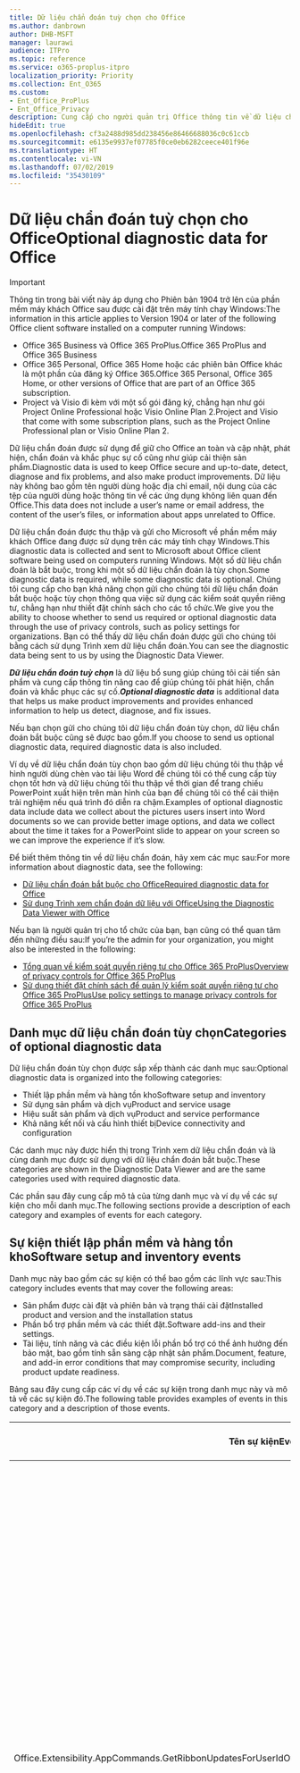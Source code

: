 ```yaml
---
title: Dữ liệu chẩn đoán tuỳ chọn cho Office
ms.author: danbrown
author: DHB-MSFT
manager: laurawi
audience: ITPro
ms.topic: reference
ms.service: o365-proplus-itpro
localization_priority: Priority
ms.collection: Ent_O365
ms.custom:
- Ent_Office_ProPlus
- Ent_Office_Privacy
description: Cung cấp cho người quản trị Office thông tin về dữ liệu chẩn đoán tùy chọn trong Office, bao gồm một số ví dụ về các sự kiện.
hideEdit: true
ms.openlocfilehash: cf3a2488d985dd238456e86466688036c0c61ccb
ms.sourcegitcommit: e6135e9937ef07785f0ce0eb6282ceece401f96e
ms.translationtype: HT
ms.contentlocale: vi-VN
ms.lasthandoff: 07/02/2019
ms.locfileid: "35430109"
---
```

# <a name="optional-diagnostic-data-for-office"></a><span data-ttu-id="6db13-103">Dữ liệu chẩn đoán tuỳ chọn cho Office</span><span class="sxs-lookup"><span data-stu-id="6db13-103">Optional diagnostic data for Office</span></span>

> [!IMPORTANT]
> <span data-ttu-id="6db13-104">Thông tin trong bài viết này áp dụng cho Phiên bản 1904 trở lên của phần mềm máy khách Office sau được cài đặt trên máy tính chạy Windows:</span><span class="sxs-lookup"><span data-stu-id="6db13-104">The information in this article applies to Version 1904 or later of the following Office client software installed on a computer running Windows:</span></span>
> - <span data-ttu-id="6db13-105">Office 365 Business và Office 365 ProPlus.</span><span class="sxs-lookup"><span data-stu-id="6db13-105">Office 365 ProPlus and Office 365 Business</span></span>
> - <span data-ttu-id="6db13-106">Office 365 Personal, Office 365 Home hoặc các phiên bản Office khác là một phần của đăng ký Office 365.</span><span class="sxs-lookup"><span data-stu-id="6db13-106">Office 365 Personal, Office 365 Home, or other versions of Office that are part of an Office 365 subscription.</span></span>
> - <span data-ttu-id="6db13-107">Project và Visio đi kèm với một số gói đăng ký, chẳng hạn như gói Project Online Professional hoặc Visio Online Plan 2.</span><span class="sxs-lookup"><span data-stu-id="6db13-107">Project and Visio that come with some subscription plans, such as the Project Online Professional plan or Visio Online Plan 2.</span></span>

<span data-ttu-id="6db13-108">Dữ liệu chẩn đoán được sử dụng để giữ cho Office an toàn và cập nhật, phát hiện, chẩn đoán và khắc phục sự cố cũng như giúp cải thiện sản phẩm.</span><span class="sxs-lookup"><span data-stu-id="6db13-108">Diagnostic data is used to keep Office secure and up-to-date, detect, diagnose and fix problems, and also make product improvements.</span></span> <span data-ttu-id="6db13-109">Dữ liệu này không bao gồm tên người dùng hoặc địa chỉ email, nội dung của các tệp của người dùng hoặc thông tin về các ứng dụng không liên quan đến Office.</span><span class="sxs-lookup"><span data-stu-id="6db13-109">This data does not include a user’s name or email address, the content of the user’s files, or information about apps unrelated to Office.</span></span>

<span data-ttu-id="6db13-110">Dữ liệu chẩn đoán được thu thập và gửi cho Microsoft về phần mềm máy khách Office đang được sử dụng trên các máy tính chạy Windows.</span><span class="sxs-lookup"><span data-stu-id="6db13-110">This diagnostic data is collected and sent to Microsoft about Office client software being used on computers running Windows.</span></span> <span data-ttu-id="6db13-111">Một số dữ liệu chẩn đoán là bắt buộc, trong khi một số dữ liệu chẩn đoán là tùy chọn.</span><span class="sxs-lookup"><span data-stu-id="6db13-111">Some diagnostic data is required, while some diagnostic data is optional.</span></span> <span data-ttu-id="6db13-112">Chúng tôi cung cấp cho bạn khả năng chọn gửi cho chúng tôi dữ liệu chẩn đoán bắt buộc hoặc tùy chọn thông qua việc sử dụng các kiểm soát quyền riêng tư, chẳng hạn như thiết đặt chính sách cho các tổ chức.</span><span class="sxs-lookup"><span data-stu-id="6db13-112">We give you the ability to choose whether to send us required or optional diagnostic data through the use of privacy controls, such as policy settings for organizations.</span></span> <span data-ttu-id="6db13-113">Bạn có thể thấy dữ liệu chẩn đoán được gửi cho chúng tôi bằng cách sử dụng Trình xem dữ liệu chẩn đoán.</span><span class="sxs-lookup"><span data-stu-id="6db13-113">You can see the diagnostic data being sent to us by using the Diagnostic Data Viewer.</span></span>

<span data-ttu-id="6db13-114">***Dữ liệu chẩn đoán tuỳ chọn*** là dữ liệu bổ sung giúp chúng tôi cải tiến sản phẩm và cung cấp thông tin nâng cao để giúp chúng tôi phát hiện, chẩn đoán và khắc phục các sự cố.</span><span class="sxs-lookup"><span data-stu-id="6db13-114">***Optional diagnostic data*** is additional data that helps us make product improvements and provides enhanced information to help us detect, diagnose, and fix issues.</span></span>

<span data-ttu-id="6db13-115">Nếu bạn chọn gửi cho chúng tôi dữ liệu chẩn đoán tùy chọn, dữ liệu chẩn đoán bắt buộc cũng sẽ được bao gồm.</span><span class="sxs-lookup"><span data-stu-id="6db13-115">If you choose to send us optional diagnostic data, required diagnostic data is also included.</span></span>

<span data-ttu-id="6db13-116">Ví dụ về dữ liệu chẩn đoán tùy chọn bao gồm dữ liệu chúng tôi thu thập về hình người dùng chèn vào tài liệu Word để chúng tôi có thể cung cấp tùy chọn tốt hơn và dữ liệu chúng tôi thu thập về thời gian để trang chiếu PowerPoint xuất hiện trên màn hình của bạn để chúng tôi có thể cải thiện trải nghiệm nếu quá trình đó diễn ra chậm.</span><span class="sxs-lookup"><span data-stu-id="6db13-116">Examples of optional diagnostic data include data we collect about the pictures users insert into Word documents so we can provide better image options, and data we collect about the time it takes for a PowerPoint slide to appear on your screen so we can improve the experience if it’s slow.</span></span>

<span data-ttu-id="6db13-117">Để biết thêm thông tin về dữ liệu chẩn đoán, hãy xem các mục sau:</span><span class="sxs-lookup"><span data-stu-id="6db13-117">For more information about diagnostic data, see the following:</span></span>

- [<span data-ttu-id="6db13-118">Dữ liệu chẩn đoán bắt buộc cho Office</span><span class="sxs-lookup"><span data-stu-id="6db13-118">Required diagnostic data for Office</span></span>](required-diagnostic-data.md)
- [<span data-ttu-id="6db13-119">Sử dụng Trình xem chẩn đoán dữ liệu với Office</span><span class="sxs-lookup"><span data-stu-id="6db13-119">Using the Diagnostic Data Viewer with Office</span></span>](https://support.office.com/article/cf761ce9-d805-4c60-a339-4e07f3182855)

<span data-ttu-id="6db13-120">Nếu bạn là người quản trị cho tổ chức của bạn, bạn cũng có thể quan tâm đến những điều sau:</span><span class="sxs-lookup"><span data-stu-id="6db13-120">If you’re the admin for your organization, you might also be interested in the following:</span></span>

- [<span data-ttu-id="6db13-121">Tổng quan về kiểm soát quyền riêng tư cho Office 365 ProPlus</span><span class="sxs-lookup"><span data-stu-id="6db13-121">Overview of privacy controls for Office 365 ProPlus</span></span>](overview-privacy-controls.md)
- [<span data-ttu-id="6db13-122">Sử dụng thiết đặt chính sách để quản lý kiểm soát quyền riêng tư cho Office 365 ProPlus</span><span class="sxs-lookup"><span data-stu-id="6db13-122">Use policy settings to manage privacy controls for Office 365 ProPlus</span></span>](manage-privacy-controls.md)

## <a name="categories-of-optional-diagnostic-data"></a><span data-ttu-id="6db13-123">Danh mục dữ liệu chẩn đoán tùy chọn</span><span class="sxs-lookup"><span data-stu-id="6db13-123">Categories of optional diagnostic data</span></span>

<span data-ttu-id="6db13-124">Dữ liệu chẩn đoán tùy chọn được sắp xếp thành các danh mục sau:</span><span class="sxs-lookup"><span data-stu-id="6db13-124">Optional diagnostic data is organized into the following categories:</span></span>

- <span data-ttu-id="6db13-125">Thiết lập phần mềm và hàng tồn kho</span><span class="sxs-lookup"><span data-stu-id="6db13-125">Software setup and inventory</span></span>
- <span data-ttu-id="6db13-126">Sử dụng sản phẩm và dịch vụ</span><span class="sxs-lookup"><span data-stu-id="6db13-126">Product and service usage</span></span>
- <span data-ttu-id="6db13-127">Hiệu suất sản phẩm và dịch vụ</span><span class="sxs-lookup"><span data-stu-id="6db13-127">Product and service performance</span></span>
- <span data-ttu-id="6db13-128">Khả năng kết nối và cấu hình thiết bị</span><span class="sxs-lookup"><span data-stu-id="6db13-128">Device connectivity and configuration</span></span>

<span data-ttu-id="6db13-129">Các danh mục này được hiển thị trong Trình xem dữ liệu chẩn đoán và là cùng danh mục được sử dụng với dữ liệu chẩn đoán bắt buộc.</span><span class="sxs-lookup"><span data-stu-id="6db13-129">These categories are shown in the Diagnostic Data Viewer and are the same categories used with required diagnostic data.</span></span>

<span data-ttu-id="6db13-130">Các phần sau đây cung cấp mô tả của từng danh mục và ví dụ về các sự kiện cho mỗi danh mục.</span><span class="sxs-lookup"><span data-stu-id="6db13-130">The following sections provide a description of each category and examples of events for each category.</span></span>

## <a name="software-setup-and-inventory-events"></a><span data-ttu-id="6db13-131">Sự kiện thiết lập phần mềm và hàng tồn kho</span><span class="sxs-lookup"><span data-stu-id="6db13-131">Software setup and inventory events</span></span>

<span data-ttu-id="6db13-132">Danh mục này bao gồm các sự kiện có thể bao gồm các lĩnh vực sau:</span><span class="sxs-lookup"><span data-stu-id="6db13-132">This category includes events that may cover the following areas:</span></span>

- <span data-ttu-id="6db13-133">Sản phẩm được cài đặt và phiên bản và trạng thái cài đặt</span><span class="sxs-lookup"><span data-stu-id="6db13-133">Installed product and version and the installation status</span></span>
- <span data-ttu-id="6db13-134">Phần bổ trợ phần mềm và các thiết đặt.</span><span class="sxs-lookup"><span data-stu-id="6db13-134">Software add-ins and their settings.</span></span>
- <span data-ttu-id="6db13-135">Tài liệu, tính năng và các điều kiện lỗi phần bổ trợ có thể ảnh hưởng đến bảo mật, bao gồm tính sẵn sàng cập nhật sản phẩm.</span><span class="sxs-lookup"><span data-stu-id="6db13-135">Document, feature, and add-in error conditions that may compromise security, including product update readiness.</span></span>

<span data-ttu-id="6db13-136">Bảng sau đây cung cấp các ví dụ về các sự kiện trong danh mục này và mô tả về các sự kiện đó.</span><span class="sxs-lookup"><span data-stu-id="6db13-136">The following table provides examples of events in this category and a description of those events.</span></span>

| <span data-ttu-id="6db13-137">**Tên sự kiện**</span><span class="sxs-lookup"><span data-stu-id="6db13-137">**Event name**</span></span>   | <span data-ttu-id="6db13-138">**Mô tả sự kiện**</span><span class="sxs-lookup"><span data-stu-id="6db13-138">**Event description**</span></span>  |
| ---- | ---- |
| <span data-ttu-id="6db13-139">Office.Extensibility.AppCommands.GetRibbonUpdatesForUserId</span><span class="sxs-lookup"><span data-stu-id="6db13-139">OfficeExtensibilityAppCommandsGetRibbonUpdatesForUserId</span></span> | <span data-ttu-id="6db13-140">Sự kiện này cho biết liệu Word có cập nhật thành công dải băng trong Giao diện người dùng Word hay không khi người dùng thay đổi danh tính của họ.</span><span class="sxs-lookup"><span data-stu-id="6db13-140">This event indicates whether Word successfully updates the Ribbon in the Word User Interface when the user changes their identity.</span></span> <span data-ttu-id="6db13-141">Chúng tôi sử dụng sự kiện này để phát hiện thiết lập không chính xác và các sự cố khác ảnh hưởng đến giao diện người dùng Office.</span><span class="sxs-lookup"><span data-stu-id="6db13-141">We use this event to detect incorrect setup and other issues that would affect the Office user interface.</span></span> |
| <span data-ttu-id="6db13-142">Office.Extensibility.AppCommands.AppCmdInstall</span><span class="sxs-lookup"><span data-stu-id="6db13-142">Office.Extensibility.AppCommands.AppCmdInstall</span></span>   | <span data-ttu-id="6db13-143">Sự kiện này cung cấp thông tin về phần bổ trợ Office mà người dùng đã cài đặt, bao gồm ID ứng dụng, bản dựng và phiên bản hệ điều hành, thành công của bản cài đặt và thời gian cài đặt.</span><span class="sxs-lookup"><span data-stu-id="6db13-143">This event provides information about the Office add-in that the user has installed, including app ID, operating system build and version, success of installation, and duration of install.</span></span>  |

## <a name="product-and-service-usage-events"></a><span data-ttu-id="6db13-144">Sự kiện sử dụng sản phẩm và dịch vụ</span><span class="sxs-lookup"><span data-stu-id="6db13-144">Product and service usage events</span></span>

<span data-ttu-id="6db13-145">Danh mục này bao gồm các sự kiện có thể bao gồm các lĩnh vực sau:</span><span class="sxs-lookup"><span data-stu-id="6db13-145">This category includes events that may cover the following areas:</span></span>

- <span data-ttu-id="6db13-146">Thành công của chức năng ứng dụng.</span><span class="sxs-lookup"><span data-stu-id="6db13-146">Success of application functionality.</span></span> <span data-ttu-id="6db13-147">Giới hạn mở và đóng ứng dụng và tài liệu, chỉnh sửa tệp và chia sẻ tệp (cộng tác).</span><span class="sxs-lookup"><span data-stu-id="6db13-147">Limited to opening and closing of the application and documents, file editing, and file sharing (collaboration).</span></span>
- <span data-ttu-id="6db13-148">Xác định xem các sự kiện tính năng cụ thể đã xảy ra hay chưa, chẳng hạn như bắt đầu hoặc dừng và tính năng có đang hoạt động hay không.</span><span class="sxs-lookup"><span data-stu-id="6db13-148">Determination if specific feature events have occurred, such as start or stop, and if feature is running.</span></span>
- <span data-ttu-id="6db13-149">Các tính năng trợ năng của Office</span><span class="sxs-lookup"><span data-stu-id="6db13-149">Office accessibility features</span></span>

<span data-ttu-id="6db13-150">Bảng sau đây cung cấp các ví dụ về các sự kiện trong danh mục này và mô tả về các sự kiện đó.</span><span class="sxs-lookup"><span data-stu-id="6db13-150">The following table provides examples of events in this category and a description of those events.</span></span>

| <span data-ttu-id="6db13-151">**Tên sự kiện**</span><span class="sxs-lookup"><span data-stu-id="6db13-151">**Event name**</span></span>   | <span data-ttu-id="6db13-152">**Mô tả sự kiện**</span><span class="sxs-lookup"><span data-stu-id="6db13-152">**Event description**</span></span>  |
| ------ | ------- |
| <span data-ttu-id="6db13-153">Office.Word.Commanding.Highlight</span><span class="sxs-lookup"><span data-stu-id="6db13-153">Office.Word.Commanding.Highlight</span></span>  | <span data-ttu-id="6db13-154">Sự kiện này cho thấy Word đã thực thi lệnh để tô sáng văn bản.</span><span class="sxs-lookup"><span data-stu-id="6db13-154">This event indicates Word has executed the command to highlight text.</span></span> <span data-ttu-id="6db13-155">Chúng tôi sử dụng sự kiện này để phát hiện lỗi trong lệnh tô sáng văn bản.</span><span class="sxs-lookup"><span data-stu-id="6db13-155">We use this event to detect errors in the text-highlight command.</span></span>  |
| <span data-ttu-id="6db13-156">Office.Translator.AddInLoaded</span><span class="sxs-lookup"><span data-stu-id="6db13-156">Office.Translator.AddInLoaded</span></span>   | <span data-ttu-id="6db13-157">Thông báo hoạt động để chỉ ra rằng tính năng bộ dịch đã được tải và kết xuất thành công.</span><span class="sxs-lookup"><span data-stu-id="6db13-157">A heartbeat to indicate that the translator feature has been loaded and rendered successfully.</span></span>  |
| <span data-ttu-id="6db13-158">Office.Graphics.GVizInsertShape</span><span class="sxs-lookup"><span data-stu-id="6db13-158">Office.Graphics.GVizInsertShape</span></span> |<span data-ttu-id="6db13-159">Theo dõi việc sử dụng tính năng Chèn Hình trong Word và cũng báo cáo chi tiết về các loại hình được chèn và từ nguồn nào.</span><span class="sxs-lookup"><span data-stu-id="6db13-159">Tracks the success or failure of the Insert Picture feature, and also reports details of types of pictures inserted and from which source.</span></span>| 
| <span data-ttu-id="6db13-160">Office.PowerPoint.PPT.Desktop.SummaryZoomInsertionRule</span><span class="sxs-lookup"><span data-stu-id="6db13-160">Office.PowerPoint.PPT.Desktop.SummaryZoomInsertionRule</span></span>   | <span data-ttu-id="6db13-161">Sự kiện này xác định xem có bất kỳ phần nào trong tài liệu hay không khi người dùng đang chèn Thu phóng Tóm tắt và nếu người dùng chọn xóa các phần hiện có.</span><span class="sxs-lookup"><span data-stu-id="6db13-161">This event determines if there are any sections present in a document when the user is inserting Summary Zoom and if the user chooses to delete existing sections.</span></span> |
| <span data-ttu-id="6db13-162">Office.Security.SecureReaderHost.ProtectedViewValidation</span><span class="sxs-lookup"><span data-stu-id="6db13-162">Office.Security.SecureReaderHost.ProtectedViewValidation</span></span> | <span data-ttu-id="6db13-163">Theo dõi thời điểm và lý do tại sao tệp được mở trong Dạng xem được bảo vệ.</span><span class="sxs-lookup"><span data-stu-id="6db13-163">Tracks when and why a file is opened in Protected View.</span></span> <span data-ttu-id="6db13-164">Được sử dụng để chẩn đoán các điều kiện mà trong đó Chế độ xem được bảo vệ có thể không được kích hoạt chính xác để đảm bảo tính năng này hoạt động tốt.</span><span class="sxs-lookup"><span data-stu-id="6db13-164">Used to diagnose conditions where Protected View may not be correctly triggered to ensure the feature is working properly.</span></span> |

## <a name="product-and-service-performance-events"></a><span data-ttu-id="6db13-165">Sự kiện hiệu suất sản phẩm và dịch vụ</span><span class="sxs-lookup"><span data-stu-id="6db13-165">Product and service performance events</span></span>

<span data-ttu-id="6db13-166">Danh mục này bao gồm các sự kiện có thể bao gồm các lĩnh vực sau:</span><span class="sxs-lookup"><span data-stu-id="6db13-166">This category includes events that may cover the following areas:</span></span>

- <span data-ttu-id="6db13-167">Ứng dụng không mong muốn thoát (sự cố) và trạng thái của ứng dụng khi điều đó xảy ra.</span><span class="sxs-lookup"><span data-stu-id="6db13-167">Unexpected application exits (crashes) and the state of the application when that happens.</span></span>
- <span data-ttu-id="6db13-168">Thời gian phản hồi hoặc hiệu suất kém cho các tình huống như ứng dụng khởi động hoặc mở tệp.</span><span class="sxs-lookup"><span data-stu-id="6db13-168">Poor response time or performance for scenarios such as application start up or opening a file.</span></span>
- <span data-ttu-id="6db13-169">Lỗi về chức năng của một tính năng hoặc trải nghiệm người dùng.</span><span class="sxs-lookup"><span data-stu-id="6db13-169">Errors in functionality of a feature or user experience.</span></span>

<span data-ttu-id="6db13-170">Bảng sau đây cung cấp các ví dụ về các sự kiện trong danh mục này và mô tả về các sự kiện đó.</span><span class="sxs-lookup"><span data-stu-id="6db13-170">The following table provides examples of events in this category and a description of those events.</span></span>

| <span data-ttu-id="6db13-171">**Tên sự kiện**</span><span class="sxs-lookup"><span data-stu-id="6db13-171">**Event name**</span></span>    | <span data-ttu-id="6db13-172">**Mô tả sự kiện**</span><span class="sxs-lookup"><span data-stu-id="6db13-172">**Event description**</span></span>   |
| --------------- | -------------- |
| <span data-ttu-id="6db13-173">Office.Word.Word.CoreSaveTime100ns</span><span class="sxs-lookup"><span data-stu-id="6db13-173">OfficeWordWordCoreSaveTime100ns</span></span>     | <span data-ttu-id="6db13-174">Sự kiện này ghi lại hiệu suất của hoạt động lưu tài liệu bằng Word.</span><span class="sxs-lookup"><span data-stu-id="6db13-174">This event logs the performance of a document save activity by Word.</span></span> <span data-ttu-id="6db13-175">Chúng tôi sử dụng sự kiện này để phát hiện lỗi và các vấn đề về hiệu suất trong hoạt động lưu tài liệu Word.</span><span class="sxs-lookup"><span data-stu-id="6db13-175">We use this event to detect errors and performance issues in the Word save document activity.</span></span>|
| <span data-ttu-id="6db13-176">Office.Identity.SignInForWamAccountAad</span><span class="sxs-lookup"><span data-stu-id="6db13-176">Office.Identity.SignInForWamAccountAad</span></span>  | <span data-ttu-id="6db13-177">Sự kiện này được gửi khi người dùng đăng nhập vào tài khoản Active Directory Azure với thư viện Trình quản lý tài khoản web (WAM).</span><span class="sxs-lookup"><span data-stu-id="6db13-177">This event is sent when a user is signed in to an Azure Active Directory account with Web Account Manager (WAM) library.</span></span> <span data-ttu-id="6db13-178">Sự kiện này sẽ gửi siêu dữ liệu như AppName, AppVersion và ErrorCode nếu sự kiện không thành công.</span><span class="sxs-lookup"><span data-stu-id="6db13-178">This event sends metadata such as AppName, AppVersion, and ErrorCode if the event failed.</span></span> |
| <span data-ttu-id="6db13-179">Office.PowerPoint.PPT.Desktop.FileOpen.FirstSlideMasterThumbnailRenderTime</span><span class="sxs-lookup"><span data-stu-id="6db13-179">Office.PowerPoint.PPT.Desktop.FileOpen.FirstSlideMasterThumbnailRenderTime</span></span> | <span data-ttu-id="6db13-180">Sự kiện này thu thập khoảng thời gian cần thiết để hiển thị hình thu nhỏ chính của trang chiếu đầu tiên trong PowerPoint.</span><span class="sxs-lookup"><span data-stu-id="6db13-180">This event collects the length of time it takes to render the first slide master thumbnail in PowerPoint.</span></span>  |
| <span data-ttu-id="6db13-181">Office.Extensibility.Diagnostics</span><span class="sxs-lookup"><span data-stu-id="6db13-181">Office.Extensibility.Diagnostics</span></span>   | <span data-ttu-id="6db13-182">Sự kiện này cung cấp thông tin chẩn đoán chung cho các phần bổ trợ Office, chẳng hạn như báo cáo sự cố để gỡ lỗi.</span><span class="sxs-lookup"><span data-stu-id="6db13-182">This event provides general diagnostic information for Office add-ins, such as crash reports for debugging.</span></span>|

## <a name="device-connectivity-and-configuration-events"></a><span data-ttu-id="6db13-183">Sự kiện khả năng kết nối và cấu hình</span><span class="sxs-lookup"><span data-stu-id="6db13-183">Device connectivity and configuration events</span></span>

<span data-ttu-id="6db13-184">Danh mục này bao gồm các sự kiện có thể bao gồm các lĩnh vực sau:</span><span class="sxs-lookup"><span data-stu-id="6db13-184">This category includes events that may cover the following areas:</span></span>

- <span data-ttu-id="6db13-185">Trạng thái kết nối mạng và cài đặt thiết bị, chẳng hạn như bộ nhớ.</span><span class="sxs-lookup"><span data-stu-id="6db13-185">Network connection state and device settings, such as memory.</span></span>

<span data-ttu-id="6db13-186">Bảng sau đây cung cấp các ví dụ về các sự kiện trong danh mục này và mô tả về các sự kiện đó.</span><span class="sxs-lookup"><span data-stu-id="6db13-186">The following table provides examples of events in this category and a description of those events.</span></span>

| <span data-ttu-id="6db13-187">**Tên sự kiện**</span><span class="sxs-lookup"><span data-stu-id="6db13-187">**Event name**</span></span>                    | <span data-ttu-id="6db13-188">**Mô tả sự kiện**</span><span class="sxs-lookup"><span data-stu-id="6db13-188">**Event description**</span></span>                                                                                                                                                     |
| ------ | ----- |
| <span data-ttu-id="6db13-189">Office.Graphics.ArtViewValidate</span><span class="sxs-lookup"><span data-stu-id="6db13-189">OfficeGraphicsArtViewValidate</span></span> | <span data-ttu-id="6db13-190">Sự kiện này ghi lại xác nhận kết quả của Chế độ xem đồ họa hỗ trợ Giao diện người dùng đồ họa.</span><span class="sxs-lookup"><span data-stu-id="6db13-190">This event logs validation the results of Graphics View that supports Graphics User Interface.</span></span> <span data-ttu-id="6db13-191">Chúng tôi sử dụng sự kiện này để thu thập dữ liệu sử dụng và lỗi về kết xuất đồ họa.</span><span class="sxs-lookup"><span data-stu-id="6db13-191">We use the event to collect usage and error data about graphics rendering.</span></span> |
| <span data-ttu-id="6db13-192">Office.Graphics.ARCExceptionScope</span><span class="sxs-lookup"><span data-stu-id="6db13-192">Office.Graphics.ARCExceptionScope</span></span> | <span data-ttu-id="6db13-193">Sự kiện này theo dõi các lỗi kết xuất bắt nguồn từ công cụ kết xuất.</span><span class="sxs-lookup"><span data-stu-id="6db13-193">This event tracks rendering failures coming from the rendering engine.</span></span> |
| <span data-ttu-id="6db13-194">Office.Extensibility.ODPLatency</span><span class="sxs-lookup"><span data-stu-id="6db13-194">Office.Extensibility.ODPLatency</span></span>   | <span data-ttu-id="6db13-195">Sự kiện này cung cấp thông tin về tốc độ và kết nối mạng của người dùng.</span><span class="sxs-lookup"><span data-stu-id="6db13-195">This event provides information about the user’s network connection and speed.</span></span>     |
